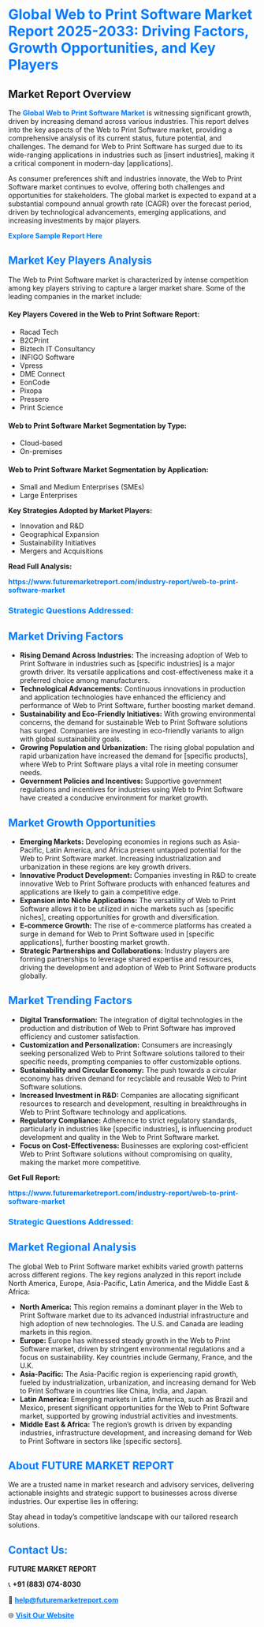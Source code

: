 <h1 style="color: #007BFF;">Global Web to Print Software Market Report 2025-2033: Driving Factors, Growth Opportunities, and Key Players</h1>

<section id="overview">
<h2>Market Report Overview</h2>
<p>The <a href="https://www.futuremarketreport.com/industry-report/web-to-print-software-market" style="color: #007BFF; text-decoration: none;"><strong>Global Web to Print Software Market</strong></a> is witnessing significant growth, driven by increasing demand across various industries. This report delves into the key aspects of the Web to Print Software market, providing a comprehensive analysis of its current status, future potential, and challenges. The demand for Web to Print Software has surged due to its wide-ranging applications in industries such as [insert industries], making it a critical component in modern-day [applications].</p>
<p>As consumer preferences shift and industries innovate, the Web to Print Software market continues to evolve, offering both challenges and opportunities for stakeholders. The global market is expected to expand at a substantial compound annual growth rate (CAGR) over the forecast period, driven by technological advancements, emerging applications, and increasing investments by major players.</p>
</section>

<section id="overview">
<p><a href="https://www.futuremarketreport.com/request-sample/reportId=105405" style="color: #007BFF; text-decoration: none;"><strong>Explore Sample Report Here</strong></a></p>
</section>

<section id="key-players">
<h2 style="color: #007BFF;">Market Key Players Analysis</h2>
<p>The Web to Print Software market is characterized by intense competition among key players striving to capture a larger market share. Some of the leading companies in the market include:</p>
<h4>Key Players Covered in the Web to Print Software Report:</h4>
<ul><li>Racad Tech</li><li>B2CPrint</li><li>Biztech IT Consultancy</li><li>INFIGO Software</li><li>Vpress</li><li>DME Connect</li><li>EonCode</li><li>Pixopa</li><li>Pressero</li><li>Print Science</li></ul>
<h4>Web to Print Software Market Segmentation by Type:</h4>
<ul><li>Cloud-based</li><li>On-premises</li></ul>

<h4>Web to Print Software Market Segmentation by Application:</h4>
<ul><li>Small and Medium Enterprises (SMEs)</li><li>Large Enterprises</li></ul>
<p><strong>Key Strategies Adopted by Market Players:</strong></p>
<ul>
<li>Innovation and R&D</li>
<li>Geographical Expansion</li>
<li>Sustainability Initiatives</li>
<li>Mergers and Acquisitions</li>
</ul>
</section>

<section>
<p><strong>Read Full Analysis: </strong></p><a href="https://www.futuremarketreport.com/industry-report/web-to-print-software-market" style="color: #007BFF; text-decoration: none;"><strong>https://www.futuremarketreport.com/industry-report/web-to-print-software-market</strong></a>
<h3 style="color: #007BFF;">Strategic Questions Addressed:</h3>
</section>

<section id="driving-factors">
<h2 style="color: #007BFF;">Market Driving Factors</h2>
<ul>
<li><strong>Rising Demand Across Industries:</strong> The increasing adoption of Web to Print Software in industries such as [specific industries] is a major growth driver. Its versatile applications and cost-effectiveness make it a preferred choice among manufacturers.</li>
<li><strong>Technological Advancements:</strong> Continuous innovations in production and application technologies have enhanced the efficiency and performance of Web to Print Software, further boosting market demand.</li>
<li><strong>Sustainability and Eco-Friendly Initiatives:</strong> With growing environmental concerns, the demand for sustainable Web to Print Software solutions has surged. Companies are investing in eco-friendly variants to align with global sustainability goals.</li>
<li><strong>Growing Population and Urbanization:</strong> The rising global population and rapid urbanization have increased the demand for [specific products], where Web to Print Software plays a vital role in meeting consumer needs.</li>
<li><strong>Government Policies and Incentives:</strong> Supportive government regulations and incentives for industries using Web to Print Software have created a conducive environment for market growth.</li>
</ul>
</section>

<section id="growth-opportunities">
<h2 style="color: #007BFF;">Market Growth Opportunities</h2>
<ul>
<li><strong>Emerging Markets:</strong> Developing economies in regions such as Asia-Pacific, Latin America, and Africa present untapped potential for the Web to Print Software market. Increasing industrialization and urbanization in these regions are key growth drivers.</li>
<li><strong>Innovative Product Development:</strong> Companies investing in R&D to create innovative Web to Print Software products with enhanced features and applications are likely to gain a competitive edge.</li>
<li><strong>Expansion into Niche Applications:</strong> The versatility of Web to Print Software allows it to be utilized in niche markets such as [specific niches], creating opportunities for growth and diversification.</li>
<li><strong>E-commerce Growth:</strong> The rise of e-commerce platforms has created a surge in demand for Web to Print Software used in [specific applications], further boosting market growth.</li>
<li><strong>Strategic Partnerships and Collaborations:</strong> Industry players are forming partnerships to leverage shared expertise and resources, driving the development and adoption of Web to Print Software products globally.</li>
</ul>
</section>

<section id="trending-factors">
<h2 style="color: #007BFF;">Market Trending Factors</h2>
<ul>
<li><strong>Digital Transformation:</strong> The integration of digital technologies in the production and distribution of Web to Print Software has improved efficiency and customer satisfaction.</li>
<li><strong>Customization and Personalization:</strong> Consumers are increasingly seeking personalized Web to Print Software solutions tailored to their specific needs, prompting companies to offer customizable options.</li>
<li><strong>Sustainability and Circular Economy:</strong> The push towards a circular economy has driven demand for recyclable and reusable Web to Print Software solutions.</li>
<li><strong>Increased Investment in R&D:</strong> Companies are allocating significant resources to research and development, resulting in breakthroughs in Web to Print Software technology and applications.</li>
<li><strong>Regulatory Compliance:</strong> Adherence to strict regulatory standards, particularly in industries like [specific industries], is influencing product development and quality in the Web to Print Software market.</li>
<li><strong>Focus on Cost-Effectiveness:</strong> Businesses are exploring cost-efficient Web to Print Software solutions without compromising on quality, making the market more competitive.</li>
</ul>
</section>

<section>
<p><strong>Get Full Report: </strong></p><a href="https://www.futuremarketreport.com/industry-report/web-to-print-software-market" style="color: #007BFF; text-decoration: none;"><strong>https://www.futuremarketreport.com/industry-report/web-to-print-software-market</strong></a>
<h3 style="color: #007BFF;">Strategic Questions Addressed:</h3>
</section>


<section id="regional-analysis">
<h2 style="color: #007BFF;">Market Regional Analysis</h2>
<p>The global Web to Print Software market exhibits varied growth patterns across different regions. The key regions analyzed in this report include North America, Europe, Asia-Pacific, Latin America, and the Middle East & Africa:</p>
<ul>
<li><strong>North America:</strong> This region remains a dominant player in the Web to Print Software market due to its advanced industrial infrastructure and high adoption of new technologies. The U.S. and Canada are leading markets in this region.</li>
<li><strong>Europe:</strong> Europe has witnessed steady growth in the Web to Print Software market, driven by stringent environmental regulations and a focus on sustainability. Key countries include Germany, France, and the U.K.</li>
<li><strong>Asia-Pacific:</strong> The Asia-Pacific region is experiencing rapid growth, fueled by industrialization, urbanization, and increasing demand for Web to Print Software in countries like China, India, and Japan.</li>
<li><strong>Latin America:</strong> Emerging markets in Latin America, such as Brazil and Mexico, present significant opportunities for the Web to Print Software market, supported by growing industrial activities and investments.</li>
<li><strong>Middle East & Africa:</strong> The region’s growth is driven by expanding industries, infrastructure development, and increasing demand for Web to Print Software in sectors like [specific sectors].</li>
</ul>
</section>

<footer>
<h2 style="color: #007BFF;">About FUTURE MARKET REPORT</h2>
<p>We are a trusted name in market research and advisory services, delivering actionable insights and strategic support to businesses across diverse industries. Our expertise lies in offering:</p>

<p>Stay ahead in today’s competitive landscape with our tailored research solutions.</p>

<h2 style="color: #007BFF;">Contact Us:</h2>
<p><strong>FUTURE MARKET REPORT</strong></p>
<p>📞 <strong>+91 (883) 074-8030</strong></p>
<p>📧 <strong><a href="mailto:help@futuremarketreport.com" style="color: #007BFF;">help@futuremarketreport.com</a></strong></p>
<p>🌐 <strong><a href="https://www.futuremarketreport.com/" style="color: #007BFF;">Visit Our Website</a></strong></p>
</footer>